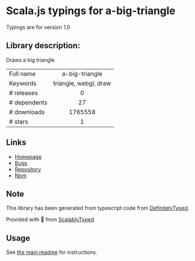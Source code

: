 
# Scala.js typings for a-big-triangle

Typings are for version 1.0

## Library description:
Draws a big triangle

|                    |                 |
| ------------------ | :-------------: |
| Full name          | a-big-triangle |
| Keywords           | triangle, webgl, draw |
| # releases         | 0 |
| # dependents       | 27 |
| # downloads        | 1765558 |
| # stars            | 1 |

## Links
- [Homepage](https://github.com/mikolalysenko/a-big-triangle#readme)
- [Bugs](https://github.com/mikolalysenko/a-big-triangle/issues)
- [Repository](https://github.com/mikolalysenko/a-big-triangle)
- [Npm](https://www.npmjs.com/package/a-big-triangle)
    


## Note
This library has been generated from typescript code from [DefinitelyTyped](https://definitelytyped.org).

Provided with :purple_heart: from [ScalablyTyped](https://github.com/oyvindberg/ScalablyTyped)

## Usage
See [the main readme](../../readme.md) for instructions.


